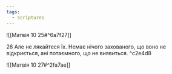 ```yaml
---
tags:
  - scriptures
---
```


![[Матвія 10 25#^6a7f27]]

26 Але не лякайтеся їх. Немає нічого захованого, що воно не відкриється, ані потаємного, що не виявиться. ^c2e4d8

![[Матвія 10 27#^2fa7ae]]